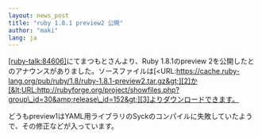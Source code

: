 ```yaml
---
layout: news_post
title: "ruby 1.8.1 preview2 公開"
author: "maki"
lang: ja
---
```


[\[ruby-talk:84606\]][1]にてまつもとさんより、Ruby 1.8.1のpreview
2を公開したとのアナウンスがありました。ソースファイルは[&lt;URL:https://cache.ruby-lang.org/pub/ruby/1.8/ruby-1.8.1-preview2.tar.gz&gt;][2]か[&lt;URL:http://rubyforge.org/project/showfiles.php?group\_id=30&amp;release\_id=152&gt;][3]よりダウンロードできます。

どうもpreview1はYAML用ライブラリのSyckのコンパイルに失敗していたようで、その修正などが入っています。



[1]: http://blade.nagaokaut.ac.jp/cgi-bin/scat.rb/ruby/ruby-talk/84606
[2]: https://cache.ruby-lang.org/pub/ruby/1.8/ruby-1.8.1-preview2.tar.gz
[3]: http://rubyforge.org/project/showfiles.php?group_id=30&amp;release_id=152
